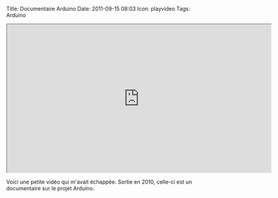 Title: Documentaire Arduino
Date: 2011-09-15 08:03
Icon: playvideo
Tags: Arduino


<iframe src="https://player.vimeo.com/video/18539129" width="700" height="393" allowFullScreen></iframe>


Voici une petite vidéo qui m'avait échappée. Sortie en 2010, celle-ci
est un documentaire sur le projet Arduino.
